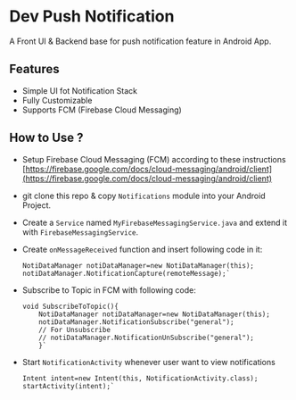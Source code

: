 # Dev Push Notification

A Front UI & Backend base for push notification feature in Android App.

## Features

- Simple UI fot Notification Stack
- Fully Customizable
- Supports FCM (Firebase Cloud Messaging)

## How to Use ?

- Setup Firebase Cloud Messaging (FCM) according to these instructions
  [https://firebase.google.com/docs/cloud-messaging/android/client](https://firebase.google.com/docs/cloud-messaging/android/client)

- git clone this repo & copy `Notifications` module into your Android Project.

- Create a `Service` named `MyFirebaseMessagingService.java` and extend it with `FirebaseMessagingService`.

- Create `onMessageReceived` function and insert following code in it:
  
  ```
  NotiDataManager notiDataManager=new NotiDataManager(this);
  notiDataManager.NotificationCapture(remoteMessage);`

- Subscribe to Topic in FCM with following code:
  ```
  void SubscribeToTopic(){
      NotiDataManager notiDataManager=new NotiDataManager(this);
      notiDataManager.NotificationSubscribe("general");
      // For Unsubscribe
      // notiDataManager.NotificationUnSubscribe("general");
      }`

- Start `NotificationActivity` whenever user want to view notifications
  ```
  Intent intent=new Intent(this, NotificationActivity.class);
  startActivity(intent);`
